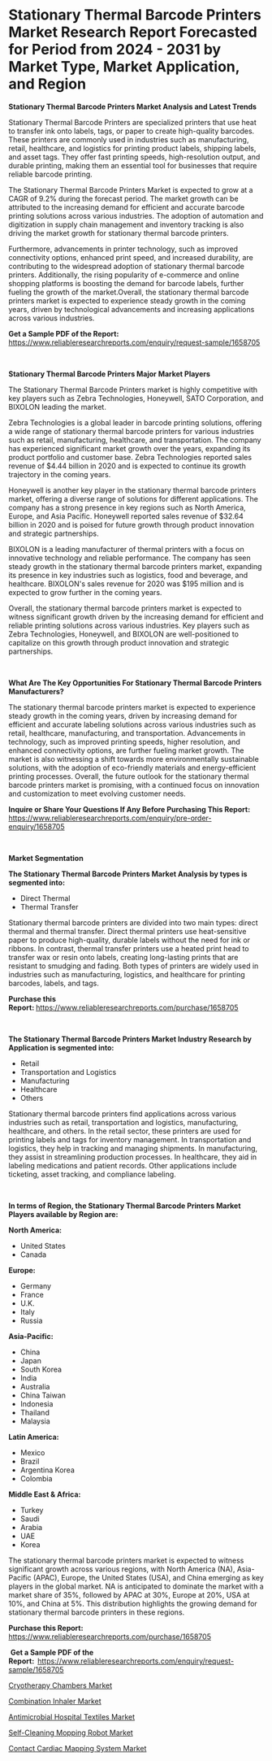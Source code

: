<p><h1>Stationary Thermal Barcode Printers Market Research Report Forecasted for Period from 2024 -  2031 by Market Type, Market Application, and Region</h1></p><p><strong>Stationary Thermal Barcode Printers Market Analysis and Latest Trends</strong></p>
<p><p>Stationary Thermal Barcode Printers are specialized printers that use heat to transfer ink onto labels, tags, or paper to create high-quality barcodes. These printers are commonly used in industries such as manufacturing, retail, healthcare, and logistics for printing product labels, shipping labels, and asset tags. They offer fast printing speeds, high-resolution output, and durable printing, making them an essential tool for businesses that require reliable barcode printing.</p><p>The Stationary Thermal Barcode Printers Market is expected to grow at a CAGR of 9.2% during the forecast period. The market growth can be attributed to the increasing demand for efficient and accurate barcode printing solutions across various industries. The adoption of automation and digitization in supply chain management and inventory tracking is also driving the market growth for stationary thermal barcode printers.</p><p>Furthermore, advancements in printer technology, such as improved connectivity options, enhanced print speed, and increased durability, are contributing to the widespread adoption of stationary thermal barcode printers. Additionally, the rising popularity of e-commerce and online shopping platforms is boosting the demand for barcode labels, further fueling the growth of the market.Overall, the stationary thermal barcode printers market is expected to experience steady growth in the coming years, driven by technological advancements and increasing applications across various industries.</p></p>
<p><strong>Get a Sample PDF of the Report:&nbsp;</strong> <a href="https://www.reliableresearchreports.com/enquiry/request-sample/1658705">https://www.reliableresearchreports.com/enquiry/request-sample/1658705</a></p>
<p>&nbsp;</p>
<p><strong>Stationary Thermal Barcode Printers Major Market Players</strong></p>
<p><p>The Stationary Thermal Barcode Printers market is highly competitive with key players such as Zebra Technologies, Honeywell, SATO Corporation, and BIXOLON leading the market. </p><p>Zebra Technologies is a global leader in barcode printing solutions, offering a wide range of stationary thermal barcode printers for various industries such as retail, manufacturing, healthcare, and transportation. The company has experienced significant market growth over the years, expanding its product portfolio and customer base. Zebra Technologies reported sales revenue of $4.44 billion in 2020 and is expected to continue its growth trajectory in the coming years.</p><p>Honeywell is another key player in the stationary thermal barcode printers market, offering a diverse range of solutions for different applications. The company has a strong presence in key regions such as North America, Europe, and Asia Pacific. Honeywell reported sales revenue of $32.64 billion in 2020 and is poised for future growth through product innovation and strategic partnerships.</p><p>BIXOLON is a leading manufacturer of thermal printers with a focus on innovative technology and reliable performance. The company has seen steady growth in the stationary thermal barcode printers market, expanding its presence in key industries such as logistics, food and beverage, and healthcare. BIXOLON's sales revenue for 2020 was $195 million and is expected to grow further in the coming years.</p><p>Overall, the stationary thermal barcode printers market is expected to witness significant growth driven by the increasing demand for efficient and reliable printing solutions across various industries. Key players such as Zebra Technologies, Honeywell, and BIXOLON are well-positioned to capitalize on this growth through product innovation and strategic partnerships.</p></p>
<p>&nbsp;</p>
<p><strong>What Are The Key Opportunities For Stationary Thermal Barcode Printers Manufacturers?</strong></p>
<p><p>The stationary thermal barcode printers market is expected to experience steady growth in the coming years, driven by increasing demand for efficient and accurate labeling solutions across various industries such as retail, healthcare, manufacturing, and transportation. Advancements in technology, such as improved printing speeds, higher resolution, and enhanced connectivity options, are further fueling market growth. The market is also witnessing a shift towards more environmentally sustainable solutions, with the adoption of eco-friendly materials and energy-efficient printing processes. Overall, the future outlook for the stationary thermal barcode printers market is promising, with a continued focus on innovation and customization to meet evolving customer needs.</p></p>
<p><strong>Inquire or Share Your Questions If Any Before Purchasing This Report:</strong> <a href="https://www.reliableresearchreports.com/enquiry/pre-order-enquiry/1658705">https://www.reliableresearchreports.com/enquiry/pre-order-enquiry/1658705</a></p>
<p>&nbsp;</p>
<p><strong>Market Segmentation</strong></p>
<p><strong>The Stationary Thermal Barcode Printers Market Analysis by types is segmented into:</strong></p>
<p><ul><li>Direct Thermal</li><li>Thermal Transfer</li></ul></p>
<p><p>Stationary thermal barcode printers are divided into two main types: direct thermal and thermal transfer. Direct thermal printers use heat-sensitive paper to produce high-quality, durable labels without the need for ink or ribbons. In contrast, thermal transfer printers use a heated print head to transfer wax or resin onto labels, creating long-lasting prints that are resistant to smudging and fading. Both types of printers are widely used in industries such as manufacturing, logistics, and healthcare for printing barcodes, labels, and tags.</p></p>
<p><strong>Purchase this Report:&nbsp;</strong><a href="https://www.reliableresearchreports.com/purchase/1658705">https://www.reliableresearchreports.com/purchase/1658705</a></p>
<p>&nbsp;</p>
<p><strong>The Stationary Thermal Barcode Printers Market Industry Research by Application is segmented into:</strong></p>
<p><ul><li>Retail</li><li>Transportation and Logistics</li><li>Manufacturing</li><li>Healthcare</li><li>Others</li></ul></p>
<p><p>Stationary thermal barcode printers find applications across various industries such as retail, transportation and logistics, manufacturing, healthcare, and others. In the retail sector, these printers are used for printing labels and tags for inventory management. In transportation and logistics, they help in tracking and managing shipments. In manufacturing, they assist in streamlining production processes. In healthcare, they aid in labeling medications and patient records. Other applications include ticketing, asset tracking, and compliance labeling.</p></p>
<p>&nbsp;</p>
<p><strong>In terms of Region, the Stationary Thermal Barcode Printers Market Players available by Region are:</strong></p>
<p>
    <p> <strong> North America: </strong>
        <ul>
            <li>United States</li>
            <li>Canada</li>
        </ul>
        </p> 
    <p> <strong> Europe: </strong>
        <ul>
            <li>Germany</li>
            <li>France</li>
            <li>U.K.</li>
            <li>Italy</li>
            <li>Russia</li>
        </ul>
        </p> 
    <p> <strong> Asia-Pacific: </strong>
        <ul>
            <li>China</li>
            <li>Japan</li>
            <li>South Korea</li>
            <li>India</li>
            <li>Australia</li>
            <li>China Taiwan</li>
            <li>Indonesia</li>
            <li>Thailand</li>
            <li>Malaysia</li>
        </ul>
        </p> 
    <p> <strong> Latin America: </strong>
        <ul>
            <li>Mexico</li>
            <li>Brazil</li>
            <li>Argentina Korea</li>
            <li>Colombia</li>
        </ul>
        </p> 
    <p> <strong> Middle East & Africa: </strong>
        <ul>
            <li>Turkey</li>
            <li>Saudi</li>
            <li>Arabia</li>
            <li>UAE</li>
            <li>Korea</li>
        </ul>
    </p>
    </p>
<p><p>The stationary thermal barcode printers market is expected to witness significant growth across various regions, with North America (NA), Asia-Pacific (APAC), Europe, the United States (USA), and China emerging as key players in the global market. NA is anticipated to dominate the market with a market share of 35%, followed by APAC at 30%, Europe at 20%, USA at 10%, and China at 5%. This distribution highlights the growing demand for stationary thermal barcode printers in these regions.</p></p>
<p><strong>Purchase this Report: </strong><a href="https://www.reliableresearchreports.com/purchase/1658705">https://www.reliableresearchreports.com/purchase/1658705</a></p>
<p>&nbsp;<strong>Get a Sample PDF of the Report:&nbsp;&nbsp;</strong><a href="https://www.reliableresearchreports.com/enquiry/request-sample/1658705">https://www.reliableresearchreports.com/enquiry/request-sample/1658705</a></p>
<p><strong></strong></p>
<p><p><a href="https://medium.com/@nevawelch2021/cryotherapy-chambers-market-share-evolution-and-market-growth-trends-2024-2031-26ac382d1623">Cryotherapy Chambers Market</a></p><p><a href="https://medium.com/@nevawelch2021/combination-inhaler-market-size-market-outlook-and-market-forecast-2024-to-2031-8dafdcf20d0e">Combination Inhaler Market</a></p><p><a href="https://medium.com/@nevawelch2021/antimicrobial-hospital-textiles-market-competitive-analysis-market-trends-and-forecast-to-2031-4aef50c5d0c3">Antimicrobial Hospital Textiles Market</a></p><p><a href="https://github.com/provorikovar/Market-Research-Report-List-3/blob/main/self-cleaning-mopping-robot-market.md">Self-Cleaning Mopping Robot Market</a></p><p><a href="https://medium.com/@nevawelch2021/contact-cardiac-mapping-system-market-outlook-industry-overview-and-forecast-2024-to-2031-89ecb4f3acea">Contact Cardiac Mapping System Market</a></p></p>